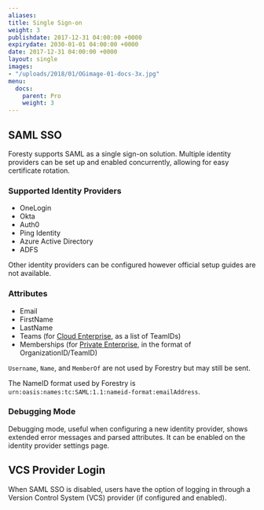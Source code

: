 ```yaml
---
aliases:
title: Single Sign-on
weight: 3
publishdate: 2017-12-31 04:00:00 +0000
expirydate: 2030-01-01 04:00:00 +0000
date: 2017-12-31 04:00:00 +0000
layout: single
images:
- "/uploads/2018/01/OGimage-01-docs-3x.jpg"
menu:
  docs:
    parent: Pro
    weight: 3
---
```


## SAML SSO

Foresty supports SAML as a single sign-on solution. Multiple identity providers can be set up and enabled concurrently, allowing for easy certificate rotation.

### Supported Identity Providers

* OneLogin
* Okta
* Auth0
* Ping Identity
* Azure Active Directory
* ADFS

Other identity providers can be configured however official setup guides are not available.

### Attributes

* Email
* FirstName
* LastName
* Teams (for [Cloud Enterprise](/docs/cloud-enterprise/), as a list of TeamIDs)
* Memberships (for [Private Enterprise](/docs/private-enterprise/), in the format of OrganizationID/TeamID)

`Username`, `Name`, and `MemberOf` are not used by Forestry but may still be sent.

The NameID format used by Forestry is `urn:oasis:names:tc:SAML:1.1:nameid-format:emailAddress`.

### Debugging Mode

Debugging mode, useful when configuring a new identity provider, shows extended error messages and parsed attributes. It can be enabled on the identity provider settings page.

## VCS Provider Login

When SAML SSO is disabled, users have the option of logging in through a Version Control System (VCS) provider (if configured and enabled).